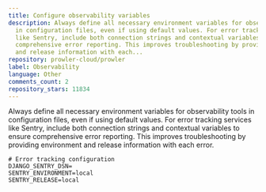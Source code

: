 ```yaml
---
title: Configure observability variables
description: Always define all necessary environment variables for observability tools
  in configuration files, even if using default values. For error tracking services
  like Sentry, include both connection strings and contextual variables to ensure
  comprehensive error reporting. This improves troubleshooting by providing environment
  and release information with each...
repository: prowler-cloud/prowler
label: Observability
language: Other
comments_count: 2
repository_stars: 11834
---
```


Always define all necessary environment variables for observability tools in configuration files, even if using default values. For error tracking services like Sentry, include both connection strings and contextual variables to ensure comprehensive error reporting. This improves troubleshooting by providing environment and release information with each error.

```
# Error tracking configuration
DJANGO_SENTRY_DSN=
SENTRY_ENVIRONMENT=local
SENTRY_RELEASE=local
```